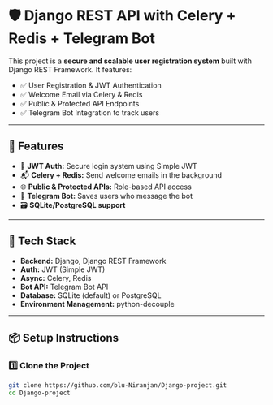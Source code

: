 # 🛡️ Django REST API with Celery + Redis + Telegram Bot

This project is a **secure and scalable user registration system** built with Django REST Framework. It features:

- ✅ User Registration & JWT Authentication
- ✅ Welcome Email via Celery & Redis
- ✅ Public & Protected API Endpoints
- ✅ Telegram Bot Integration to track users

---

## 🚀 Features

- 🔐 **JWT Auth:** Secure login system using Simple JWT
- 📬 **Celery + Redis:** Send welcome emails in the background
- 🌐 **Public & Protected APIs:** Role-based API access
- 🤖 **Telegram Bot:** Saves users who message the bot
- 🗃️ **SQLite/PostgreSQL support**

---

## 📁 Tech Stack

- **Backend:** Django, Django REST Framework
- **Auth:** JWT (Simple JWT)
- **Async:** Celery, Redis
- **Bot API:** Telegram Bot API
- **Database:** SQLite (default) or PostgreSQL
- **Environment Management:** python-decouple

---

## 📦 Setup Instructions

### 1️⃣ Clone the Project
```bash
git clone https://github.com/blu-Niranjan/Django-project.git
cd Django-project

